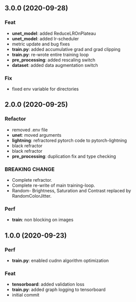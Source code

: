 ## 3.0.0 (2020-09-28)

### Feat

- **unet_model**: added ReduceLROnPlateau
- **unet_model**: added lr-scheduler
- metric update and bug fixes
- **train.py**: added accumulative grad and grad clipping
- **train.py**: re-wrote entire training loop
- **pre_processing**: added rescaling switch
- **dataset**: added data augmentation switch

### Fix

- fixed env variable for directories

## 2.0.0 (2020-09-25)

### Refactor

- removed .env file
- **unet**: moved arguments
- **lightning**: refractored pytorch code to pytorch-lightning
- black refractor
- black refractor
- **pre_processing**: duplication fix and type checking

### BREAKING CHANGE

- Complete refractor.
- Complete re-write of main training-loop.
- Random- Brightness, Saturation and Contrast replaced by RandomColorJitter.

### Perf

- **train**: non blocking on images

## 1.0.0 (2020-09-23)

### Perf

- **train.py**: enabled cudnn algorithm optimization

### Feat

- **tensorboard**: added validation loss
- **train.py**: added graph logging to tensorboard
- initial commit
